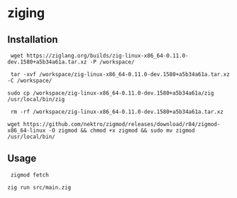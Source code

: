 # ziging

## Installation

``` wget https://ziglang.org/builds/zig-linux-x86_64-0.11.0-dev.1580+a5b34a61a.tar.xz -P /workspace/```

``` tar -xvf /workspace/zig-linux-x86_64-0.11.0-dev.1580+a5b34a61a.tar.xz -C /workspace/```

```sudo cp /workspace/zig-linux-x86_64-0.11.0-dev.1580+a5b34a61a/zig /usr/local/bin/zig```

``` rm -rf /workspace/zig-linux-x86_64-0.11.0-dev.1580+a5b34a61a.tar.xz```

```wget https://github.com/nektro/zigmod/releases/download/r84/zigmod-x86_64-linux -O zigmod && chmod +x zigmod && sudo mv zigmod /usr/local/bin/ ```

## Usage
``` zigmod fetch```

```zig run src/main.zig```
